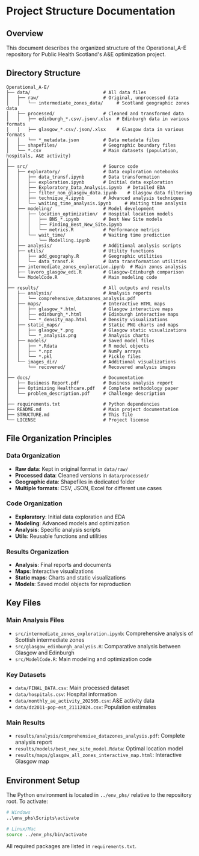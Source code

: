 # Project Structure Documentation

## Overview
This document describes the organized structure of the Operational_A-E repository for Public Health Scotland's A&E optimization project.

## Directory Structure

```
Operational_A-E/
├── data/                           # All data files
│   ├── raw/                        # Original, unprocessed data
│   │   └── intermediate_zones_data/     # Scotland geographic zones data
│   ├── processed/                  # Cleaned and transformed data
│   │   ├── edinburgh_*.csv/.json/.xlsx  # Edinburgh data in various formats
│   │   ├── glasgow_*.csv/.json/.xlsx    # Glasgow data in various formats
│   │   └── *_metadata.json         # Data metadata files
│   ├── shapefiles/                 # Geographic boundary files
│   └── *.csv                       # Main datasets (population, hospitals, A&E activity)
│
├── src/                            # Source code
│   ├── exploratory/                # Data exploration notebooks
│   │   ├── data_transf.ipynb       # Data transformation
│   │   ├── exploration.ipynb       # Initial data exploration
│   │   ├── Exploratory_Data_Analysis.ipynb  # Detailed EDA
│   │   ├── filter_non_glasgow_data.ipynb    # Glasgow data filtering
│   │   ├── technique_4.ipynb       # Advanced analysis techniques
│   │   └── waiting_time_analysis.ipynb     # Waiting time analysis
│   ├── modeling/                   # Model development
│   │   ├── location_optimization/  # Hospital location models
│   │   │   ├── BNS_*.ipynb         # Best New Site models
│   │   │   ├── Finding_Best_New_Site.ipynb
│   │   │   └── metrics.R           # Performance metrics
│   │   └── wait_time/              # Waiting time prediction
│   │       └── Modelling.ipynb
│   ├── analysis/                   # Additional analysis scripts
│   ├── utils/                      # Utility functions
│   │   ├── add_geography.R         # Geographic utilities
│   │   └── data_transf.R           # Data transformation utilities
│   ├── intermediate_zones_exploration.ipynb  # Main zones analysis
│   ├── lavoro_glasgow_edi.R        # Glasgow-Edinburgh comparison
│   └── ModelCode.R                 # Main modeling code
│
├── results/                        # All outputs and results
│   ├── analysis/                   # Analysis reports
│   │   └── comprehensive_datazones_analysis.pdf
│   ├── maps/                       # Interactive HTML maps
│   │   ├── glasgow_*.html          # Glasgow interactive maps
│   │   ├── edinburgh_*.html        # Edinburgh interactive maps
│   │   └── *_density_map.html      # Density visualizations
│   ├── static_maps/                # Static PNG charts and maps
│   │   ├── glasgow_*.png           # Glasgow static visualizations
│   │   └── *_analysis.png          # Analysis charts
│   ├── models/                     # Saved model files
│   │   ├── *.Rdata                 # R model objects
│   │   ├── *.npz                   # NumPy arrays
│   │   └── *.pkl                   # Pickle files
│   └── images_dir/                 # Additional visualizations
│       └── recovered/              # Recovered analysis images
│
├── docs/                           # Documentation
│   ├── Business Report.pdf         # Business analysis report
│   ├── Optimizing Healthcare.pdf   # Complete methodology paper
│   └── problem_description.pdf     # Challenge description
│
├── requirements.txt                # Python dependencies
├── README.md                       # Main project documentation
├── STRUCTURE.md                    # This file
└── LICENSE                         # Project license
```

## File Organization Principles

### Data Organization
- **Raw data**: Kept in original format in `data/raw/`
- **Processed data**: Cleaned versions in `data/processed/`
- **Geographic data**: Shapefiles in dedicated folder
- **Multiple formats**: CSV, JSON, Excel for different use cases

### Code Organization
- **Exploratory**: Initial data exploration and EDA
- **Modeling**: Advanced models and optimization
- **Analysis**: Specific analysis scripts
- **Utils**: Reusable functions and utilities

### Results Organization
- **Analysis**: Final reports and documents
- **Maps**: Interactive visualizations
- **Static maps**: Charts and static visualizations
- **Models**: Saved model objects for reproduction

## Key Files

### Main Analysis Files
- `src/intermediate_zones_exploration.ipynb`: Comprehensive analysis of Scottish intermediate zones
- `src/glasgow_edinburgh_analysis.R`: Comparative analysis between Glasgow and Edinburgh
- `src/ModelCode.R`: Main modeling and optimization code

### Key Datasets
- `data/FINAL_DATA.csv`: Main processed dataset
- `data/hospitals.csv`: Hospital information
- `data/monthly_ae_activity_202505.csv`: A&E activity data
- `data/dz2011-pop-est_21112024.csv`: Population estimates

### Main Results
- `results/analysis/comprehensive_datazones_analysis.pdf`: Complete analysis report
- `results/models/best_new_site_model.Rdata`: Optimal location model
- `results/maps/glasgow_all_zones_interactive_map.html`: Interactive Glasgow map

## Environment Setup

The Python environment is located in `../env_phs/` relative to the repository root. To activate:

```bash
# Windows
..\env_phs\Scripts\activate

# Linux/Mac
source ../env_phs/bin/activate
```

All required packages are listed in `requirements.txt`.
